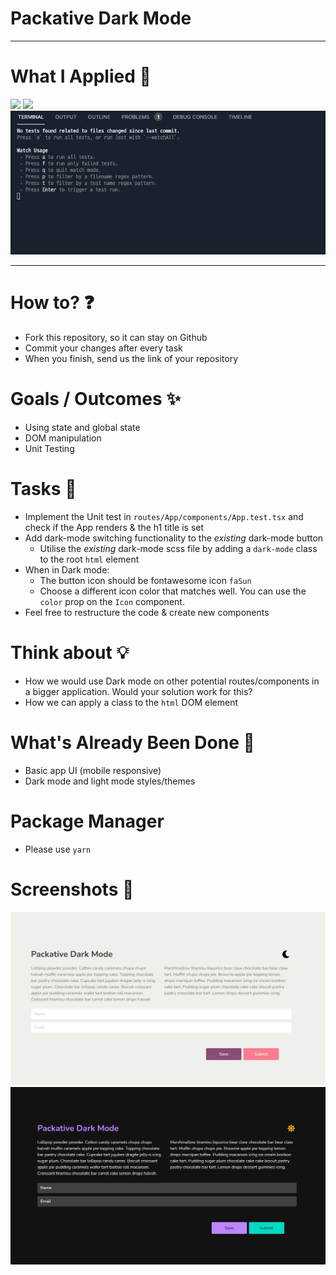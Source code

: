# Packative Dark Mode

---

# What I Applied 🚀

<img src="./docs/After/darkModeAfter.gif"/>
<img src="./docs/After/responsive.gif"/>
<img src="./docs/After/test.gif"/>

---

# How to? ❓

- Fork this repository, so it can stay on Github
- Commit your changes after every task
- When you finish, send us the link of your repository

# Goals / Outcomes ✨

- Using state and global state
- DOM manipulation
- Unit Testing

# Tasks 📖

- Implement the Unit test in `routes/App/components/App.test.tsx` and check if the App renders & the h1 title is set
- Add dark-mode switching functionality to the _existing_ dark-mode button
  - Utilise the _existing_ dark-mode scss file by adding a `dark-mode` class to the root `html` element
- When in Dark mode:
  - The button icon should be fontawesome icon `faSun`
  - Choose a different icon color that matches well. You can use the `color` prop on the `Icon` component.
- Feel free to restructure the code & create new components

# Think about 💡

- How we would use Dark mode on other potential routes/components in a bigger application. Would your solution work for this?
- How we can apply a class to the `html` DOM element

# What's Already Been Done 🏁

- Basic app UI (mobile responsive)
- Dark mode and light mode styles/themes

# Package Manager

- Please use `yarn`

# Screenshots 🌄

![screenshot-light](docs/lightmode.jpg)
![screenshot-dark](docs/darkmode.jpg)
